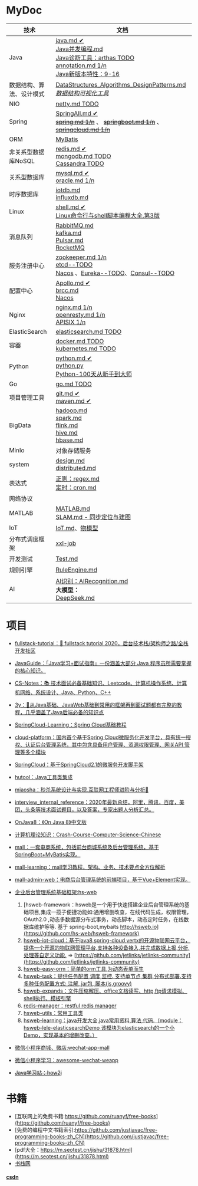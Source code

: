 # MyDoc
|技术|文档|
|---|---|
|Java|[java.md ✔](java/java.md) <br/> [Java并发编程.md](java/Java并发编程.md) <br/> [Java诊断工具：arthas  TODO](arthas/arthas.md) <br/> [annotation.md 1/n](java/annotation.md) <br/> [Java新版本特性：9-16](java/JavaNewVersionFeature.md)|
|数据结构、算法、设计模式|[DataStructures_Algorithms_DesignPatterns.md](DataStructures_Algorithms_DesignPatterns/DataStructures_Algorithms_DesignPatterns.md) <br/> [*数据结构可视化工具*](https://www.cs.usfca.edu/~galles/visualization/Algorithms.html) |
|NIO|[netty.md TODO](java/netty.md)|
|Spring|[SpringAll.md ✔](spring/SpringAll.md) <br/> [~~spring.md 1/n~~](spring/spring.md) 、 [~~springboot.md 1/n~~](spring/springboot.md) 、 [~~springcloud.md 1/n~~](spring/springcloud.md)|
|ORM|[MyBatis](orm/MyBatis.md)|
|非关系型数据库NoSQL|[redis.md ✔](db/nosql/redis.md) <br/> [mongodb.md TODO](db/nosql/mongodb.md) <br/> [Cassandra TODO](db/nosql/Cassandra.md)|
|关系型数据库|[mysql.md ✔](db/relational_db/mysql.md) <br/> [oracle.md 1/n](db/relational_db/oracle.md) |
|时序数据库|[iotdb.md](db/tsdb/iotdb.md) <br/> [influxdb.md](db/tsdb/influxdb.md) |
|Linux|[shell.md ✔](shell/shell.md) <br/> [Linux命令行与shell脚本编程大全.第3版](resources/static/doc/Linux命令行与shell脚本编程大全.第3版.pdf)|
|消息队列|[RabbitMQ.md](messagequeue/RabbitMQ.md) <br/> [kafka.md](messagequeue/kafka.md) <br/> [Pulsar.md](messagequeue/Pulsar.md) <br/> [RocketMQ](spring/SpringAll.md#RocketMQ)|
|服务注册中心|[zookeeper.md 1/n](serviceregistry/zookeeper.md) <br/> [etcd--TODO]() <br/> [Nacos](spring/SpringAll.md#Nacos) 、[Eureka--TODO]()、[Consul--TODO]()|
|配置中心|[Apollo.md ✔](configcenter/Apollo.md) <br/> [brcc.md](configcenter/brcc.md) <br/> [Nacos](spring/SpringAll.md#Nacos)|
|Nginx|[nginx.md 1/n](nginx/nginx.md) <br/> [openresty.md 1/n](nginx/openresty.md) <br/> [APISIX 1/n](nginx/apisix.md)|
|ElasticSearch|[elasticsearch.md TODO](elasticsearch/elasticsearch.md)|
|容器|[docker.md TODO](docker_kubernetes/docker.md) <br/> [kubernetes.md TODO](docker_kubernetes/kubernetes.md)|
|Python|[python.md ✔](python/python.md) <br/> [python.py](python/python.py) <br/> [Python-100天从新手到大师](https://github.com/jackfrued/Python-100-Days)|
|Go|[go.md TODO](go/go.md)|
|项目管理工具|[git.md ✔](git_maven/git.md) <br/> [maven.md ✔](git_maven/maven.md)|
|BigData|[hadoop.md](bigdata/hadoop.md) <br/> [spark.md](bigdata/spark.md) <br/> [flink.md](bigdata/flink.md) <br/> [hive.md](bigdata/hive.md) <br/> [hbase.md](bigdata/hbase.md)|
|MinIo|对象存储服务|
|system|[design.md](system/design.md) <br/> [distributed.md](system/distributed.md)|
|表达式|[正则：regex.md](system/regex.md) <br/> [定时：cron.md](system/cron.md)|
|网络协议| |
|MATLAB|[MATLAB.md](matlab/MATLAB.md) <br/> [SLAM.md - 同步定位与建图](matlab/SLAM.md)|
|IoT|[IoT.md](iot/IoT.md)、[物模型](iot/物模型.md)|
|分布式调度框架|[xxl-job](xxl-job/xxl-job.md)|
|开发测试|[Test.md](test/Test.md)|
|规则引擎|[RuleEngine.md](system/RuleEngine.md)|
|AI|[AI识别：AIRecognition.md](ai/AIRecognition.md) <br/>**大模型：**<br/> [DeepSeek.md](ai/DeepSeek.md)|


# 项目
- [fullstack-tutorial：🚀 fullstack tutorial 2020，后台技术栈/架构师之路/全栈开发社区](https://github.com/Panl99/fullstack-tutorial)
- [JavaGuide：「Java学习+面试指南」一份涵盖大部分 Java 程序员所需要掌握的核心知识。](https://github.com/Panl99/JavaGuide)
- [CS-Notes：📚 技术面试必备基础知识、Leetcode、计算机操作系统、计算机网络、系统设计、Java、Python、C++](https://github.com/Panl99/CS-Notes)
- [3y：📓从Java基础、JavaWeb基础到常用的框架再到面试题都有完整的教程，几乎涵盖了Java后端必备的知识点](https://github.com/Panl99/3y)
- [SpringCloud-Learning：Spring Cloud基础教程](https://github.com/Panl99/SpringCloud-Learning)
- [cloud-platform：国内首个基于Spring Cloud微服务化开发平台，具有统一授权、认证后台管理系统，其中包含具备用户管理、资源权限管理、网关API 管理等多个模块](https://gitee.com/geek_qi/cloud-platform)
- [SpringCloud：基于SpringCloud2.1的微服务开发脚手架](https://github.com/Panl99/SpringCloud)
- [hutool：Java工具类集成](https://github.com/Panl99/hutool)
- [miaosha：秒杀系统设计与实现.互联网工程师进阶与分析🙋](https://github.com/Panl99/miaosha)
- [interview_internal_reference：2020年最新总结，阿里，腾讯，百度，美团，头条等技术面试题目，以及答案，专家出题人分析汇总。](https://github.com/Panl99/interview_internal_reference)
- [OnJava8：《On Java 8》中文版](https://github.com/Panl99/OnJava8)
- [计算机理论知识：Crash-Course-Computer-Science-Chinese](https://github.com/Panl99/Crash-Course-Computer-Science-Chinese)

- [mall：一套电商系统，包括前台商城系统及后台管理系统，基于SpringBoot+MyBatis实现。](https://github.com/macrozheng/mall)
- [mall-learning：mall学习教程，架构、业务、技术要点全方位解析](https://github.com/Panl99/mall-learning)
- [mall-admin-web：电商后台管理系统的前端项目，基于Vue+Element实现。](https://github.com/Panl99/mall-admin-web)
- [企业后台管理系统基础框架:hs-web](https://github.com/hs-web) 
	1. [hsweb-framework：hsweb是一个用于快速搭建企业后台管理系统的基础项目,集成一揽子便捷功能如:通用增删改查，在线代码生成，权限管理，OAuth2.0 ,动态多数据源分布式事务，动态脚本，动态定时任务，在线数据库维护等等. 基于 spring-boot,mybaits http://hsweb.io](https://github.com/hs-web/hsweb-framework)
	2. [hsweb-iot-cloud：基于java8,spring-cloud,vertx的开源物联网云平台，提供一个开源的物联网管理平台,支持各种设备接入,并完成数据上报,分析,处理等自定义功能.](https://github.com/hs-web/hsweb-iot-cloud) => [https://github.com/jetlinks/jetlinks-community](https://github.com/jetlinks/jetlinks-community)
	3. [hsweb-easy-orm：简单的orm工具,为动态表单而生](https://github.com/hs-web/hsweb-easy-orm)
	4. [hsweb-task：提供任务配置,调度,监控. 支持单节点,集群,分布式部署.支持多种任务配置方式: 注解, jar包, 脚本(js,groovy)](https://github.com/hs-web/hsweb-task)
	5. [hsweb-expands：文件压缩解压、office文档读写、http,ftp请求模拟、shell执行、模板引擎](https://github.com/hs-web/hsweb-expands)
	6. [redis-manager：restful redis manager](https://github.com/hs-web/redis-manager)
	7. [hsweb-utils：常用工具类](https://github.com/hs-web/hsweb-utils)
	8. [hsweb-learning：java开发大全,java常用资料,算法,代码.（module：hsweb-lele-elasticsearchDemo 该模块为elasticsearch的一个小Demo，实现基本的增删改查。）](https://github.com/hs-web/hsweb-learning)
- [微信小程序商城、微店:wechat-app-mall](https://github.com/EastWorld/wechat-app-mall)
- [微信小程序学习：awesome-wechat-weapp](https://github.com/Panl99/awesome-wechat-weapp)
- [~~Java学习站：how2j~~](https://how2j.cn/)  

# 书籍
- [互联网上的免费书籍:https://github.com/ruanyf/free-books](https://github.com/ruanyf/free-books)
- [免费的编程中文书籍索引:https://github.com/justjavac/free-programming-books-zh_CN](https://github.com/justjavac/free-programming-books-zh_CN)
- [pdf大全：https://m.seotest.cn/jishu/31878.html](https://m.seotest.cn/jishu/31878.html)
- [书栈网](https://www.bookstack.cn)

#### [csdn](https://mp.csdn.net/postlist)